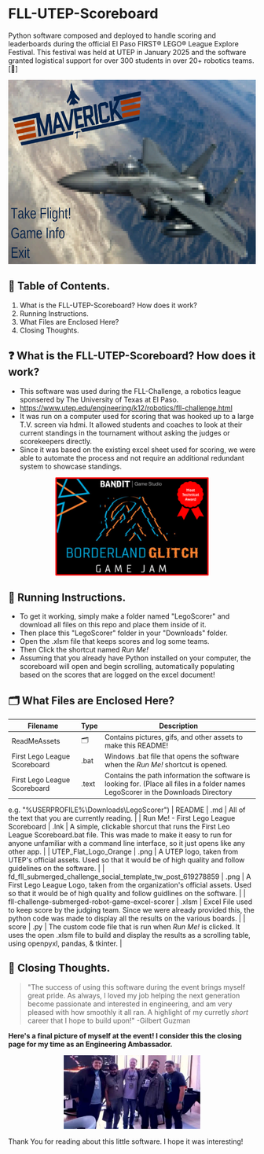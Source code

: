 # FLL-UTEP-Scoreboard
Python software composed and deployed to handle scoring and leaderboards during the official El Paso FIRST® LEGO® League Explore Festival. This festival was held at UTEP in January 2025 and the software granted logistical support for over 300 students in over 20+ robotics teams. [🚩]

<p align="center">
<img src="https://github.com/Azaze7/MAVERICK/blob/main/ReadMeAssets/Maverick_TitleScreen.png" height="375px"> 
</p>

## 🔎 Table of Contents.

1. What is the FLL-UTEP-Scoreboard? How does it work?
2. Running Instructions.
3. What Files are Enclosed Here?
4. Closing Thoughts.

## ❓ What is the FLL-UTEP-Scoreboard? How does it work?
* This software was used during the FLL-Challenge, a robotics league sponsered by The University of Texas at El Paso.
* https://www.utep.edu/engineering/k12/robotics/fll-challenge.html
* It was run on a computer used for scoring that was hooked up to a large T.V. screen via hdmi. It allowed students and coaches to look at their current standings in the tournament without asking the judges or scorekeepers directly.
* Since it was based on the existing excel sheet used for scoring, we were able to automate the process and not require an additional redundant system to showcase standings.
<p align="center">
<img src="https://github.com/Azaze7/MAVERICK/blob/main/ReadMeAssets/Borderlands_Glitch_Logo.png" height="200px">
</p> 

## 🧱 Running Instructions.

* To get it working, simply make a folder named "LegoScorer" and download all files on this repo and place them inside of it.
* Then place this "LegoScorer" folder in your "Downloads" folder.
* Open the .xlsm file that keeps scores and log some teams.
* Then Click the shortcut named *Run Me!*
* Assuming that you already have Python installed on your computer, the scoreboard will open and begin scrolling, automatically populating based on the scores that are logged on the excel document!

## 🗂️ What Files are Enclosed Here?

| Filename | Type | Description | 
| --------------- | --------------- | --------------- |
| ReadMeAssets | 🗂️ | Contains pictures, gifs, and other assets to make this README! |
| First Lego League Scoreboard | .bat | Windows .bat file that opens the software when the *Run Me!* shortcut is opened. |
| First Lego League Scoreboard | .text | Contains the path information the software is looking for. (Place all files in a folder names LegoScorer in the Downloads Directory
e.g. "%USERPROFILE%\Downloads\LegoScorer")
| README | .md | All of the text that you are currently reading. |
| Run Me! - First Lego League Scoreboard | .lnk | A simple, clickable shorcut that runs the First Leo League Scoreboard.bat file. This was made to make it easy to run for anyone unfamiliar with a command line interface, so it just opens like any other app. |
| UTEP_Flat_Logo_Orange | .png | A UTEP logo, taken from UTEP's official assets. Used so that it would be of high quality and follow guidelines on the software. |
| fd_fll_submerged_challenge_social_template_tw_post_619278859 | .png | A First Lego League Logo, taken from the organization's official assets. Used so that it would be of high quality and follow guidlines on the software. |
| fll-challenge-submerged-robot-game-excel-scorer | .xlsm | Excel File used to keep score by the judging team. Since we were already provided this, the python code was made to display all the results on the various boards. |
| score | .py | The custom code file that is run when *Run Me!* is clicked. It uses the open .xlsm file to build and display the results as a scrolling table, using openpyxl, pandas, & tkinter.  |

## 🚪 Closing Thoughts.
> "The success of using this software during the event brings myself great pride. As always, I loved my job helping the next generation become passionate and interested in engineering, and am very pleased with how smoothly it all ran. A highlight of my curretly *short* career that I hope to build upon!" -Gilbert Guzman

**Here's a final picture of myself at the event! I consider this the closing page for my time as an Engineering Ambassador.**
<p align="center">
<img src="https://github.com/Azaze7/MAVERICK/blob/main/ReadMeAssets/Most_Technical_Award_Ceremony_Borderland_Glitch_GameJam_Atlas_Development.jpg" height="150px">
</p> 

Thank You for reading about this little software. I hope it was interesting!
